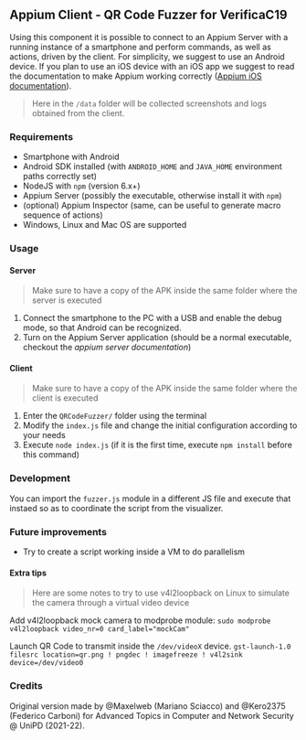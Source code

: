 ## Appium Client - QR Code Fuzzer for VerificaC19

Using this component it is possible to connect to an Appium Server with a running instance of a smartphone and perform commands, as well as actions, driven by the client. For simplicity, we suggest to use an Android device. If you plan to use an iOS device with an iOS app we suggest to read the documentation to make Appium working correctly ([Appium iOS documentation](http://appium.io/docs/en/drivers/ios-uiautomation/)).

> Here in the `/data` folder will be collected screenshots and logs obtained from the client.

### Requirements

- Smartphone with Android
- Android SDK installed (with `ANDROID_HOME` and `JAVA_HOME` environment paths correctly set)
- NodeJS with `npm` (version 6.x+)
- Appium Server (possibly the executable, otherwise install it with `npm`)
- (optional) Appium Inspector (same, can be useful to generate macro sequence of actions)
- Windows, Linux and Mac OS are supported


### Usage

#### Server

> Make sure to have a copy of the APK inside the same folder where the server is executed

1. Connect the smartphone to the PC with a USB and enable the debug mode, so that Android can be recognized.
2. Turn on the Appium Server application (should be a normal executable, checkout the *appium server documentation*)

#### Client

> Make sure to have a copy of the APK inside the same folder where the client is executed

1. Enter the `QRCodeFuzzer/` folder using the terminal
2. Modify the `index.js` file and change the initial configuration according to your needs
3. Execute `node index.js` (if it is the first time, execute `npm install` before this command)


### Development

You can import the `fuzzer.js` module in a different JS file and execute that instaed so as to coordinate the script from the visualizer.

### Future improvements

- Try to create a script working inside a VM to do parallelism

#### Extra tips

> Here are some notes to try to use v4l2loopback on Linux to simulate the camera through a virtual video device

Add v4l2loopback mock camera to modprobe module: 
`sudo modprobe v4l2loopback video_nr=0 card_label="mockCam"`

Launch QR Code to transmit inside the `/dev/videoX` device. 
`gst-launch-1.0 filesrc location=qr.png ! pngdec ! imagefreeze ! v4l2sink device=/dev/video0`

### Credits

Original version made by @Maxelweb (Mariano Sciacco) and @Kero2375 (Federico Carboni) for Advanced Topics in Computer and Network Security @ UniPD (2021-22).

